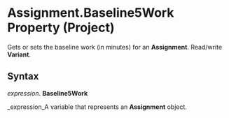 
# Assignment.Baseline5Work Property (Project)

Gets or sets the baseline work (in minutes) for an  **Assignment**. Read/write  **Variant**.


## Syntax

 _expression_. **Baseline5Work**

 _expression_A variable that represents an  **Assignment** object.

